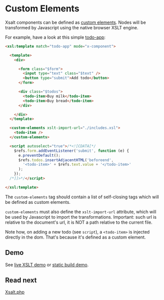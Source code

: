 # Custom Elements

Xsalt components can be defined as [custom elements](https://developer.mozilla.org/en-US/docs/Web/API/Web_components/Using_custom_elements). Nodes will be transformed by Javascript using the native browser XSLT engine.

For example, have a look at this simple [todo-app](./components/todo-app.html):
```html
<xsl:template match="todo-app" mode="x-component">

  <template>
    <div>

      <form class="$form">
        <input type="text" class="$text" />
        <button type="submit">Add todo</button>
      </form>

      <div class="$todos">
        <todo-item>Buy milk</todo-item>
        <todo-item>Buy bread</todo-item>
      </div>

    </div>
  </template>

  <custom-elements xslt-import-url="./includes.xsl">
    <todo-item />
  </custom-elements>

  <script autoselect="true">/*<![CDATA[*/
    $refs.form.addEventListener('submit', function (e) {
      e.preventDefault();
      $refs.todos.insertAdjacentHTML('beforeend',
        '<todo-item>' + $refs.text.value + '</todo-item>'
      );
    });
  /*]]>*/</script>

</xsl:template>
```

The `custom-elements` tag should contain a list of self-closing tags which will be defined as custom elements.

`custom-elements` must also define the `xslt-import-url` attribute, which will be used by Javascript to import the transformations. Important: such url is relative to the document's url, it is NOT a path relative to the current file.

Note how, on adding a new todo (see `script`), a `<todo-item>` is injected directly in the dom. That's because it's defined as a custom element.

## Demo

See [live XSLT demo](https://raw.githack.com/francescozaniol/xsalt/master/examples/customelement/index.xhtml) or [static build demo](https://raw.githack.com/francescozaniol/xsalt/master/examples/customelement/build.html).

## Read next

[Xsalt.php](../../tools/php)